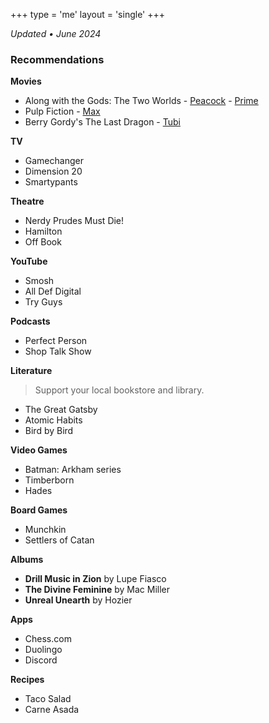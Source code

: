 +++
type = 'me'
layout = 'single'
+++

_Updated &bull; June 2024_

### Recommendations

**Movies**

- Along with the Gods: The Two Worlds - [Peacock](https://www.peacocktv.com/watch/asset/movies/along-with-the-gods-the-two-worlds/df258973-d14d-37c0-92c1-2664e2b7b866) - [Prime](https://www.amazon.com/gp/video/detail/amzn1.dv.gti.a2f6369f-6fdc-47cc-be92-173f9e5ad6ed?autoplay=0&ref_=atv_cf_strg_wb)
- Pulp Fiction - [Max](https://www.max.com/movies/04d2059a-0056-4693-93cd-5fd1b7b02d4e)
- Berry Gordy's The Last Dragon - [Tubi](https://tubitv.com/movies/651100/the-last-dragon?start=true&tracking=google-feed)

**TV**

- Gamechanger
- Dimension 20
- Smartypants

**Theatre**

- Nerdy Prudes Must Die!
- Hamilton
- Off Book

**YouTube**

- Smosh
- All Def Digital
- Try Guys

**Podcasts**

- Perfect Person
- Shop Talk Show

**Literature**

> Support your local bookstore and library.

- The Great Gatsby
- Atomic Habits
- Bird by Bird

**Video Games**

- Batman: Arkham series
- Timberborn
- Hades

**Board Games**

- Munchkin
- Settlers of Catan

**Albums**

- **Drill Music in Zion** by Lupe Fiasco
- **The Divine Feminine** by Mac Miller
- **Unreal Unearth** by Hozier

**Apps**

- Chess.com
- Duolingo
- Discord

**Recipes**

- Taco Salad
- Carne Asada
